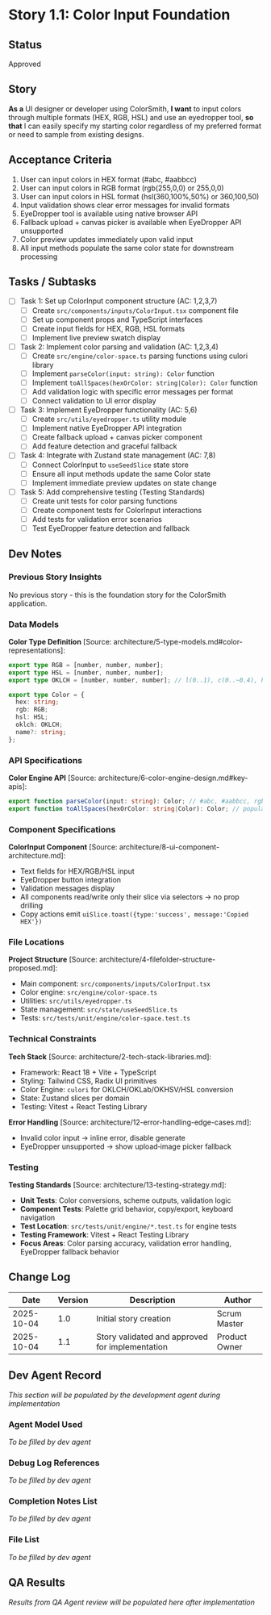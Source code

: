# Story 1.1: Color Input Foundation

## Status
Approved

## Story
**As a** UI designer or developer using ColorSmith,
**I want** to input colors through multiple formats (HEX, RGB, HSL) and use an eyedropper tool,
**so that** I can easily specify my starting color regardless of my preferred format or need to sample from existing designs.

## Acceptance Criteria
1. User can input colors in HEX format (#abc, #aabbcc)
2. User can input colors in RGB format (rgb(255,0,0) or 255,0,0)
3. User can input colors in HSL format (hsl(360,100%,50%) or 360,100,50)
4. Input validation shows clear error messages for invalid formats
5. EyeDropper tool is available using native browser API
6. Fallback upload + canvas picker is available when EyeDropper API unsupported
7. Color preview updates immediately upon valid input
8. All input methods populate the same color state for downstream processing

## Tasks / Subtasks
- [ ] Task 1: Set up ColorInput component structure (AC: 1,2,3,7)
  - [ ] Create `src/components/inputs/ColorInput.tsx` component file
  - [ ] Set up component props and TypeScript interfaces
  - [ ] Create input fields for HEX, RGB, HSL formats
  - [ ] Implement live preview swatch display
- [ ] Task 2: Implement color parsing and validation (AC: 1,2,3,4)
  - [ ] Create `src/engine/color-space.ts` parsing functions using culori library
  - [ ] Implement `parseColor(input: string): Color` function
  - [ ] Implement `toAllSpaces(hexOrColor: string|Color): Color` function
  - [ ] Add validation logic with specific error messages per format
  - [ ] Connect validation to UI error display
- [ ] Task 3: Implement EyeDropper functionality (AC: 5,6)
  - [ ] Create `src/utils/eyedropper.ts` utility module
  - [ ] Implement native EyeDropper API integration
  - [ ] Create fallback upload + canvas picker component
  - [ ] Add feature detection and graceful fallback
- [ ] Task 4: Integrate with Zustand state management (AC: 7,8)
  - [ ] Connect ColorInput to `useSeedSlice` state store
  - [ ] Ensure all input methods update the same Color state
  - [ ] Implement immediate preview updates on state change
- [ ] Task 5: Add comprehensive testing (Testing Standards)
  - [ ] Create unit tests for color parsing functions
  - [ ] Create component tests for ColorInput interactions
  - [ ] Add tests for validation error scenarios
  - [ ] Test EyeDropper feature detection and fallback

## Dev Notes

### Previous Story Insights
No previous story - this is the foundation story for the ColorSmith application.

### Data Models
**Color Type Definition** [Source: architecture/5-type-models.md#color-representations]:
```ts
export type RGB = [number, number, number];
export type HSL = [number, number, number];
export type OKLCH = [number, number, number]; // l(0..1), c(0..~0.4), h(0..360)

export type Color = {
  hex: string;
  rgb: RGB;
  hsl: HSL;
  oklch: OKLCH;
  name?: string;
};
```

### API Specifications
**Color Engine API** [Source: architecture/6-color-engine-design.md#key-apis]:
```ts
export function parseColor(input: string): Color; // #abc, #aabbcc, rgb(), hsl()
export function toAllSpaces(hexOrColor: string|Color): Color; // populate rgb/hsl/oklch
```

### Component Specifications
**ColorInput Component** [Source: architecture/8-ui-component-architecture.md]:
- Text fields for HEX/RGB/HSL input
- EyeDropper button integration
- Validation messages display
- All components read/write only their slice via selectors → no prop drilling
- Copy actions emit `uiSlice.toast({type:'success', message:'Copied HEX'})`

### File Locations
**Project Structure** [Source: architecture/4-filefolder-structure-proposed.md]:
- Main component: `src/components/inputs/ColorInput.tsx`
- Color engine: `src/engine/color-space.ts`
- Utilities: `src/utils/eyedropper.ts`
- State management: `src/state/useSeedSlice.ts`
- Tests: `src/tests/unit/engine/color-space.test.ts`

### Technical Constraints
**Tech Stack** [Source: architecture/2-tech-stack-libraries.md]:
- Framework: React 18 + Vite + TypeScript
- Styling: Tailwind CSS, Radix UI primitives
- Color Engine: `culori` for OKLCH/OKLab/OKHSV/HSL conversion
- State: Zustand slices per domain
- Testing: Vitest + React Testing Library

**Error Handling** [Source: architecture/12-error-handling-edge-cases.md]:
- Invalid color input → inline error, disable generate
- EyeDropper unsupported → show upload‑image picker fallback

### Testing
**Testing Standards** [Source: architecture/13-testing-strategy.md]:
- **Unit Tests**: Color conversions, scheme outputs, validation logic
- **Component Tests**: Palette grid behavior, copy/export, keyboard navigation  
- **Test Location**: `src/tests/unit/engine/*.test.ts` for engine tests
- **Testing Framework**: Vitest + React Testing Library
- **Focus Areas**: Color parsing accuracy, validation error handling, EyeDropper fallback behavior

## Change Log
| Date | Version | Description | Author |
|------|---------|-------------|--------|
| 2025-10-04 | 1.0 | Initial story creation | Scrum Master |
| 2025-10-04 | 1.1 | Story validated and approved for implementation | Product Owner |

## Dev Agent Record
*This section will be populated by the development agent during implementation*

### Agent Model Used
*To be filled by dev agent*

### Debug Log References
*To be filled by dev agent*

### Completion Notes List
*To be filled by dev agent*

### File List
*To be filled by dev agent*

## QA Results
*Results from QA Agent review will be populated here after implementation*